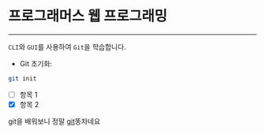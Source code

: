 # 프로그래머스 웹 프로그래밍

---

`CLI`와 `GUI`를 사용하여 `Git`을 학습합니다.

- Git 초기화:

```bash
git init
```

- [ ] 항목 1
- [x] 항목 2

git을 배워보니 정말 [git][1]똥차네요

[1]: https://github.com/eafiseemn/learn-html
